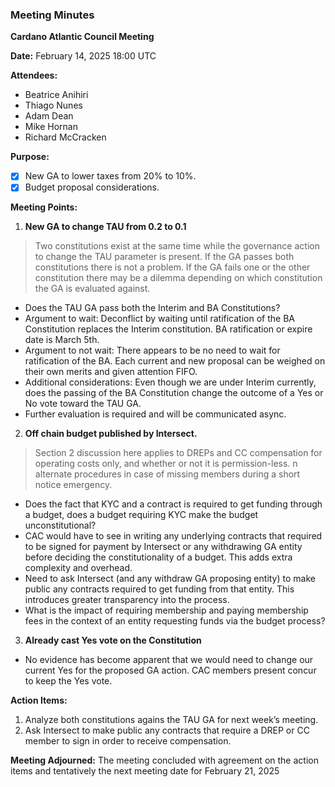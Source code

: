### Meeting Minutes

**Cardano Atlantic Council Meeting**

**Date:** February 14, 2025 18:00 UTC

**Attendees:** 
- Beatrice Anihiri
- Thiago Nunes
- Adam Dean
- Mike Hornan
- Richard McCracken

**Purpose:** 
- [x] New GA to lower taxes from 20% to 10%. 
- [x] Budget proposal considerations. 

**Meeting Points:**

1. **New GA to change TAU from 0.2 to 0.1**

> Two constitutions exist at the same time while the governance action to change the TAU parameter is present. If the GA passes both constitutions there is not a problem. If the GA fails one or the other constitution there may be a dilemma depending on which constitution the GA is evaluated against.

 - Does the TAU GA pass both the Interim and BA Constitutions?
 - Argument to wait: Deconflict by waiting until ratification of the BA Constitution replaces the Interim constitution. BA ratification or expire date is March 5th.
 - Argument to not wait: There appears to be no need to wait for ratification of the BA. Each current and new proposal can be weighed on their own merits and given attention FIFO.
 - Additional considerations: Even though we are under Interim currently, does the passing of the BA Constitution change the outcome of a Yes or No vote toward the TAU GA.
 - Further evaluation is required and will be communicated async.

2. **Off chain budget published by Intersect.**
> Section 2 discussion here applies to DREPs and CC compensation for operating costs only, and whether or not it is permission-less.
n alternate procedures in case of missing members during a short notice emergency.
 - Does the fact that <if> KYC and a contract is required to get funding through a budget, does a budget requiring KYC make the budget unconstitutional?
 - CAC would have to see in writing any underlying contracts that required to be signed  for payment by Intersect or any withdrawing GA entity before deciding the constitutionality of a budget. This adds extra complexity and overhead.
 - Need to ask Intersect (and any withdraw GA proposing entity) to make public any contracts required to get funding from that entity. This introduces greater transparency into the process.
- What is the impact of requiring membership and paying membership fees in the context of an entity requesting funds via the budget process?

3. **Already cast Yes vote on the Constitution**
 - No evidence has become apparent that we would need to change our current Yes for the proposed GA action. CAC members present concur to keep the Yes vote.

**Action Items:**
1. Analyze both constitutions agains the TAU GA for next week’s meeting.
2. Ask Intersect to make public any contracts that require a DREP or CC member to sign in order to receive compensation.

**Meeting Adjourned:**
The meeting concluded with agreement on the action items and tentatively the next meeting date for February 21, 2025
